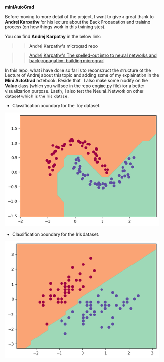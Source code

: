 __miniAutoGrad__

Before moving to more detail of the project, I want to give a great thank to __Andrej Karpathy__ for his lecture about the Back Propagation and training process (on how things work in this training step).

You can find __Andrej Karpathy__ in the below link:

>> [Andrej Karpathy's micrograd repo](https://github.com/karpathy/micrograd)

>> [Andrej Karpathy's The spelled-out intro to neural networks and backpropagation: building micrograd](https://youtu.be/VMj-3S1tku0?si=giG-cNp3i0chlrn3)

In this repo, what i have done so far is to reconstruct the structure of the Lecture of Andrej about this topic and adding some of my explaination in the __Mini AutoGrad__ notebook. Beside that , I also make some modify on the __Value__ class (which you will see in the repo engine.py file) for a better visualizarion purpose. Lastly, I also test the Neural_Network on other dataset which is the Iris datase.

- Classification boundary for the Toy dataset.

![Toy Dataset](https://github.com/Trieuu/miniAutoGrad/blob/master/image/toy_classification.png)

- Classification boundary for the Iris dataset.

![Iris Dataset](https://github.com/Trieuu/miniAutoGrad/blob/master/image/iris_classification.png)
